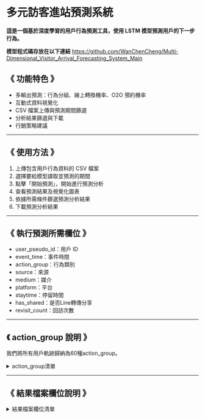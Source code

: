 
# 多元訪客進站預測系統

**這是一個基於深度學習的用戶行為預測工具，使用 LSTM 模型預測用戶的下一步行為。**

**模型程式碼存放在以下連結**
https://github.com/WanChenCheng/Multi-Dimensional_Visitor_Arrival_Forecasting_System_Main

## 《 功能特色 》
- 多輸出預測：行為分組、線上轉換機率、O2O 預約機率
- 互動式資料視覺化
- CSV 檔案上傳與預測期間篩選
- 分析結果篩選與下載
- 行銷策略建議
  
-------------------------------

## 《 使用方法 》
1. 上傳包含用戶行為資料的 CSV 檔案
2. 選擇要給模型讀取並預測的期間
3. 點擊「開始預測」，開始進行預測分析
4. 查看預測結果及視覺化圖表
5. 依據所需條件篩選預測分析結果
6. 下載預測分析結果

-------------------------------

## 《 執行預測所需欄位 》
- user_pseudo_id：用戶 ID
- event_time：事件時間
- action_group：行為類別
- source：來源
- medium：媒介
- platform：平台
- staytime：停留時間
- has_shared：是否Line轉傳分享
- revisit_count：回訪次數

-------------------------------

## 《 action_group 說明 》

我們將所有用戶軌跡歸納為60種action_group。

<details>
<summary> action_group清單 </summary>
  
- 完成網路投保
- 完成O2O
- 線上繳費
- 資料填寫與確認
- 投保資格確認
- 方案確認
- 手機驗證碼
- 填寫預約資料
- 挑選預約顧問
- 預約顧問與商品諮詢
- 立即投保
- 保存與分享試算結果
- Line分享轉傳
- 保存與分享自由配、訂製組合結果
- 自由配－保障規劃試算結果
- 自由配－配置我的基金試算結果
- 訂製保險組合－人身規劃試算結果
- 訂製保險組合－投資規劃試算結果
- 我的保險試算結果
- 自由配
- 自由配－投資規劃
- 自由配－保障規劃
- 自由配－套餐
- 訂製保險組合
- 試算: 網投－旅平險－試算
- 試算: 網投－壽險－試算
- 試算: 網投－健康險－試算
- 試算: 網投－意外傷害險－試算
- 試算: 網投－年金險－試算
- 試算: 網投－投資型年金險－試算
- 試算: 壽險－試算
- 試算: 意外傷害險－試算
- 試算: 健康醫療險－實支實付－試算
- 試算: 健康醫療險－住院手術－試算
- 試算: 健康醫療險－長期照顧－試算
- 試算: 健康醫療險－重大疾病－試算
- 試算: 生涯推薦0-18－試算
- 試算: 生涯推薦19-34－試算
- 試算: 生涯推薦35-44－試算
- 試算: 生涯推薦61歲以上－試算
- 試算: 生涯推薦45-60－試算
- 試算: 其他試算
- 好康優惠
- 商品資訊頁－網投－旅平險
- 商品資訊頁－網投－壽險
- 商品資訊頁－網投－健康險
- 商品資訊頁－網投－意外傷害險
- 商品資訊頁－網投－年金險
- 商品資訊頁－網投－投資型年金險
- 商品資訊頁－旅行平安險
- 商品資訊頁－壽險
- 商品資訊頁－健康醫療險
- 商品資訊頁－意外傷害險
- 商品資訊頁－還本與年金型保險
- 商品資訊頁－投資型保險
- 商品資訊頁－主題商品
- 生涯推薦－商品資訊頁
- 找服務（尋求服務與客服）
- 保險視圖、保單明細、資產總覽、保險明細
- 其他
  
</details>


-------------------------------

## 《 結果檔案欄位說明 》


<details>
<summary> 結果檔案欄位清單 </summary>
  
### 用戶資訊：
- **user_pseudo_id**：用戶唯一識別碼

### 預測結果 - 下一步行動推薦：
系統會預測用戶最可能執行的前種行動，按機率排序：

- **Top1_next_action_group**：最可能的下一步行動類別
- **Top1_confidence**：Top1 預測的信心度分數
- **Top2_next_action_group**：第二可能的下一步行動類別  
- **Top2_confidence**：Top2 預測的信心度分數
- **Top3_next_action_group**：第三可能的下一步行動類別
- **Top3_confidence**：Top3 預測的信心度分數
- **Top4_next_action_group**：第四可能的下一步行動類別
- **Top4_confidence**：Top4 預測的信心度分數
- **Top5_next_action_group**：第五可能的下一步行動類別
- **Top5_confidence**：Top5 預測的信心度分數

### 轉換機率預測：
- **Online_conversion_prob**：網路投保轉換機率（0-1之間的數值）
- **O2O_reservation_prob**：O2O預約轉換機率（0-1之間的數值）

### 行銷策略建議：
- **Marketing_Strategy**：系統推薦的行銷策略

### 用戶行為歷史：
#### 最近一次行為記錄
- **last_event_time**：最近一次行為的時間紀錄
- **last_platform**：最近一次行為使用的平台
- **last_action**：最近一次行為的具體行動
- **last_action_group**：最近一次行為的行動類別

#### 歷史行為軌跡（過去2~10步）
系統記錄用戶過去2~10次的行為模式，數字代表時間順序（-2為倒數第2次，以此類推）：

- **-2_action** / **-2_action_group**：倒數第2次行為的具體行動與行動類別
- **-3_action** / **-3_action_group**：倒數第3次行為的具體行動與行動類別  
- **-4_action** / **-4_action_group**：倒數第4次行為的具體行動與行動類別
- **-5_action** / **-5_action_group**：倒數第5次行為的具體行動與行動類別
- **-6_action** / **-6_action_group**：倒數第6次行為的具體行動與行動類別
- **-7_action** / **-7_action_group**：倒數第7次行為的具體行動與行動類別
- **-8_action** / **-8_action_group**：倒數第8次行為的具體行動與行動類別
- **-9_action** / **-9_action_group**：倒數第9次行為的具體行動與行動類別
- **-10_action** / **-10_action_group**：倒數第10次行為的具體行動與行動類別

## 注意事項
- 信心度分數範圍為 0-1，數值越高代表預測越可靠
- 歷史行為欄位可能包含空值，表示該時間點無相關行為記錄
- 所有機率預測值均為模型基於歷史數據計算得出

</details>


